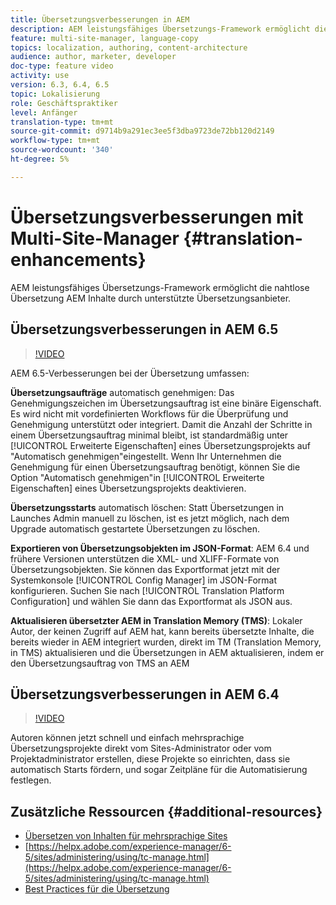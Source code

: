 ```yaml
---
title: Übersetzungsverbesserungen in AEM
description: AEM leistungsfähiges Übersetzungs-Framework ermöglicht die nahtlose Übersetzung AEM Inhalte durch unterstützte Übersetzungsanbieter. Erfahren Sie mehr über die neuesten Verbesserungen.
feature: multi-site-manager, language-copy
topics: localization, authoring, content-architecture
audience: author, marketer, developer
doc-type: feature video
activity: use
version: 6.3, 6.4, 6.5
topic: Lokalisierung
role: Geschäftspraktiker
level: Anfänger
translation-type: tm+mt
source-git-commit: d9714b9a291ec3ee5f3dba9723de72bb120d2149
workflow-type: tm+mt
source-wordcount: '340'
ht-degree: 5%

---
```



# Übersetzungsverbesserungen mit Multi-Site-Manager {#translation-enhancements}

AEM leistungsfähiges Übersetzungs-Framework ermöglicht die nahtlose Übersetzung AEM Inhalte durch unterstützte Übersetzungsanbieter.

## Übersetzungsverbesserungen in AEM 6.5

>[!VIDEO](https://video.tv.adobe.com/v/27405?quality=9&learn=on)

AEM 6.5-Verbesserungen bei der Übersetzung umfassen:

**Übersetzungsaufträge** automatisch genehmigen: Das Genehmigungszeichen im Übersetzungsauftrag ist eine binäre Eigenschaft. Es wird nicht mit vordefinierten Workflows für die Überprüfung und Genehmigung unterstützt oder integriert. Damit die Anzahl der Schritte in einem Übersetzungsauftrag minimal bleibt, ist standardmäßig unter [!UICONTROL Erweiterte Eigenschaften] eines Übersetzungsprojekts auf &quot;Automatisch genehmigen&quot;eingestellt. Wenn Ihr Unternehmen die Genehmigung für einen Übersetzungsauftrag benötigt, können Sie die Option &quot;Automatisch genehmigen&quot;in [!UICONTROL Erweiterte Eigenschaften] eines Übersetzungsprojekts deaktivieren.

**Übersetzungsstarts** automatisch löschen: Statt Übersetzungen in Launches Admin manuell zu löschen, ist es jetzt möglich, nach dem Upgrade automatisch gestartete Übersetzungen zu löschen.

**Exportieren von Übersetzungsobjekten im JSON-Format**: AEM 6.4 und frühere Versionen unterstützen die XML- und XLIFF-Formate von Übersetzungsobjekten. Sie können das Exportformat jetzt mit der Systemkonsole [!UICONTROL Config Manager] im JSON-Format konfigurieren. Suchen Sie nach [!UICONTROL Translation Platform Configuration] und wählen Sie dann das Exportformat als JSON aus.

**Aktualisieren übersetzter AEM in Translation Memory (TMS)**: Lokaler Autor, der keinen Zugriff auf AEM hat, kann bereits übersetzte Inhalte, die bereits wieder in AEM integriert wurden, direkt im TM (Translation Memory, in TMS) aktualisieren und die Übersetzungen in AEM aktualisieren, indem er den Übersetzungsauftrag von TMS an AEM

## Übersetzungsverbesserungen in AEM 6.4

>[!VIDEO](https://video.tv.adobe.com/v/21309?quality=9&learn=on)

Autoren können jetzt schnell und einfach mehrsprachige Übersetzungsprojekte direkt vom Sites-Administrator oder vom Projektadministrator erstellen, diese Projekte so einrichten, dass sie automatisch Starts fördern, und sogar Zeitpläne für die Automatisierung festlegen.

## Zusätzliche Ressourcen {#additional-resources}

* [Übersetzen von Inhalten für mehrsprachige Sites](https://helpx.adobe.com/de/experience-manager/6-5/sites/administering/using/translation.html)
* [https://helpx.adobe.com/experience-manager/6-5/sites/administering/using/tc-manage.html](https://helpx.adobe.com/experience-manager/6-5/sites/administering/using/tc-manage.html)
* [Best Practices für die Übersetzung](https://helpx.adobe.com/experience-manager/6-5/sites/administering/using/tc-bp.html)